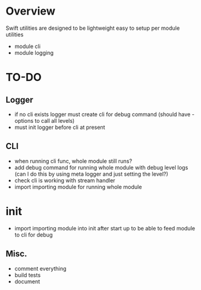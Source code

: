 # Overview
Swift utilities are designed to be lightweight easy to setup per module utilities

* module cli
* module logging

# TO-DO

## Logger
* if no cli exists logger must create cli for debug command (should have - options to call all levels)
* must init logger before cli at present

## CLI
* when running cli func, whole module still runs?
* add debug command for running whole module with debug level logs (can I do this by using meta logger and just setting the level?)
* check cli is working with stream handler
* import importing module for running whole module

# __init__
* import importing module into init after start up to be able to feed module to cli for debug

## Misc.
* comment everything
* build tests
* document